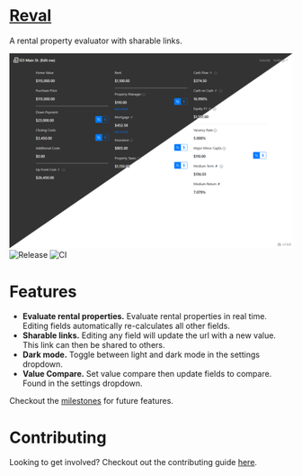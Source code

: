 # [Reval](https://kmccullen97.github.io/reval/)

A rental property evaluator with sharable links.

![Screenshot](reval-bicolor.png)
![Release](https://img.shields.io/github/v/release/kmccullen97/reval)
![CI](https://github.com/kmccullen97/reval/workflows/CI/badge.svg)

# Features

- **Evaluate rental properties.** Evaluate rental properties in real time. Editing fields automatically re-calculates all other fields.
- **Sharable links.** Editing any field will update the url with a new value. This link can then be shared to others.
- **Dark mode.** Toggle between light and dark mode in the settings dropdown.
- **Value Compare.** Set value compare then update fields to compare. Found in the settings dropdown.

Checkout the [milestones](https://github.com/kmccullen97/reval/milestones) for future features.

# Contributing

Looking to get involved? Checkout out the contributing guide [here](/CONTRIBUTING.md).
